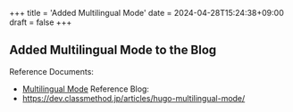 +++
title = 'Added Multilingual Mode'
date = 2024-04-28T15:24:38+09:00
draft = false
+++
## Added Multilingual Mode to the Blog

Reference Documents:
- [Multilingual Mode](https://gohugo.io/content-management/multilingual/)
Reference Blog:
- https://dev.classmethod.jp/articles/hugo-multilingual-mode/

